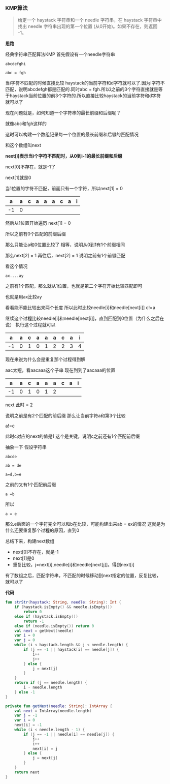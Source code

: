 ### KMP算法
>给定一个 haystack 字符串和一个 needle 字符串，在 haystack 字符串中找出 needle 字符串出现的第一个位置 (从0开始)。如果不存在，则返回  -1。

**思路**


经典字符串匹配算法KMP
首先假设有一个needle字符串

`
abcdefghi
`

`
abc = fgh
`

当i字符不匹配的时候直接比较 haystack的当前字符和d字符就可以了.因为i字符不匹配，说明abcdefgh都是匹配的.同时abc = fgh.所以i之前的3个字符直接就是等于haystack当前位置的前3个字符的.所以直接比较haystack的当前字符和d字符就可以了

现在问题就是，如何知道一个字符串的最长前缀和后缀呢？

就像abc和fgh这样的

这时可以构建一个数组记录每一个位置的最长前缀和后缀的匹配情况

和这个数组叫next

**next[i]表示当i个字符不匹配时，从0到i-1的最长前缀和后缀**

next[0]不存在，就是-1了

next[1]就是0

当1位置的字符不匹配，前面只有一个字符，所以next[1] = 0

|  a   |  a  |   c   |  a  |  a  |  a  |  c  |  a  |  i  |
| -------- | --------| ------ |-------|-------|--------|----------|----------|---------|
|  -1  |  0  |     |

然后从1位置开始遍历
next[1] = 0

所以之前有0个匹配的前缀后缀

那么只能让a和0位置比较了
相等，说明从0到1有1个前缀相同

那么next[2] = 1
再往后，next[2] = 1
说明之前有1个前缀匹配

看这个情况

`
ax....ay
`

之前有1个匹配，那么就从1位置，也就是第二个字符开始比较匹配即可

也就是用ax比较ay

看看能不能比较出来两个长度
所以此时比较needle[i]和needle[next[i]]
c!=a

继续这个过程比较needle[i]和needle[next[i]]，直到匹配到0位置（为什么之后在说）
执行这个过程就可以

|  a   |  a  |   c   |  a  |  a  |  a  |  c  |  a  |  i  |
| -------- | --------| ------ |-------|-------|--------|----------|----------|---------|
|  -1  |  0  |  1  |  0  |  1  |  2  |  2  |  3  |  4  |

现在来说为什么会是重复那个过程得到解

aac太短，看aacaaa这个子串
现在到到了aacaaa的位置

|  a   |  a  |   c   |  a  |  a  |  a  |  c  |  a  |  i  |
| -------- | --------| ------ |-------|-------|--------|----------|----------|---------|
|  -1  |  0  |  1  |  0  |  1  |  2  |    |    |    |

next 此时 = 2

说明之前是有2个匹配的前后缀
那么让当前字符a和第3个比较

a!=c

此时c对应的next的值是1
这个是关键，说明c之前还有1个匹配前后缀

抽象一下
假设字符串

`
abcde
`

`
ab = de
`

`
a=d,b=e
`

之前的又有1个匹配前后缀

`
a =b
`

所以

`
a = e
`

那么e后面的一个字符完全可以和b在比较，可能构建出来ab = ex的情况
这就是为什么还要重复那个过程的原因，直到0

总结下来，构建next数组
- next[0]不存在，就是-1
- next[1]是0
- 重复比较，j=next[i],needle[i]和needle[next[j]]。得到next[i]

有了数组之后，匹配字符串，不匹配的时候移动到next指定的位置，反复比较，就可以了

**代码**

```kotlin
fun strStr(haystack: String, needle: String): Int {
    if (haystack.isEmpty() && needle.isEmpty())
        return 0
    else if (haystack.isEmpty())
        return -1
    else if (needle.isEmpty()) return 0
    val next = getNext(needle)
    var i = 0
    var j = 0
    while (i < haystack.length && j < needle.length) {
        if (j == -1 || haystack[i] == needle[j]) {
            i++
            j++
        } else {
            j = next[j]
        }
    }
    return if (j == needle.length) {
        i - needle.length
    } else -1
}

private fun getNext(needle: String): IntArray {
    val next = IntArray(needle.length)
    var j = -1
    var i = 0
    next[i] = -1
    while (i < needle.length - 1) {
        if (j == -1 || needle[i] == needle[j]) {
            j++
            i++
            next[i] = j
        } else {
            j = next[j]
        }
    }
    return next
}
```

